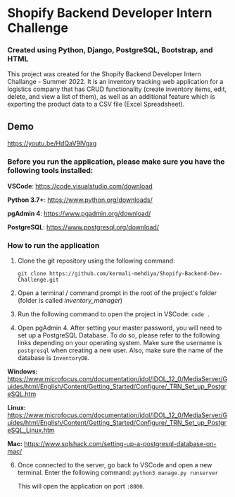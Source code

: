 # Shopify Backend Developer Intern Challenge

### Created using Python, Django, PostgreSQL, Bootstrap, and HTML

This project was created for the Shopify Backend Developer Intern Challange - Summer 2022. 
It is an inventory tracking web application for a logistics company that has CRUD functionality (create inventory items, edit, delete, and view a list of them), as well as an additional feature which is exporting the product data to a CSV file (Excel Spreadsheet). 

## Demo 
https://youtu.be/HdQaV9lVgxg

### Before you run the application, please make sure you have the following tools installed:
**VSCode**: https://code.visualstudio.com/download

**Python 3.7+**: https://www.python.org/downloads/

**pgAdmin 4**: https://www.pgadmin.org/download/

**PostgreSQL**:  https://www.postgresql.org/download/

### How to run the application
   
1. Clone the git repository using the following command: 
   
   `git clone https://github.com/kermali-mehdiya/Shopify-Backend-Dev-Challenge.git`
    
2. Open a terminal / command prompt in the root of the project's folder (folder is called _inventory_manager_)
3. Run the following command to open the project in VSCode: `code .` 
4. Open pgAdmin 4. After setting your master password, you will need to set up a PostgreSQL Database. To do so, please refer to the following links depending on your operating system. Make sure the username is `postgresql` when creating a new user. Also, make sure the name of the database is `InventoryDB`.

**Windows:** https://www.microfocus.com/documentation/idol/IDOL_12_0/MediaServer/Guides/html/English/Content/Getting_Started/Configure/_TRN_Set_up_PostgreSQL.htm

**Linux:** https://www.microfocus.com/documentation/idol/IDOL_12_0/MediaServer/Guides/html/English/Content/Getting_Started/Configure/_TRN_Set_up_PostgreSQL_Linux.htm

**Mac:**
https://www.sqlshack.com/setting-up-a-postgresql-database-on-mac/

6. Once connected to the server, go back to VSCode and open a new terminal. 
   Enter the following command: `python3 manage.py runserver`
   
   This will open the application on port `:8000`.
   


  
